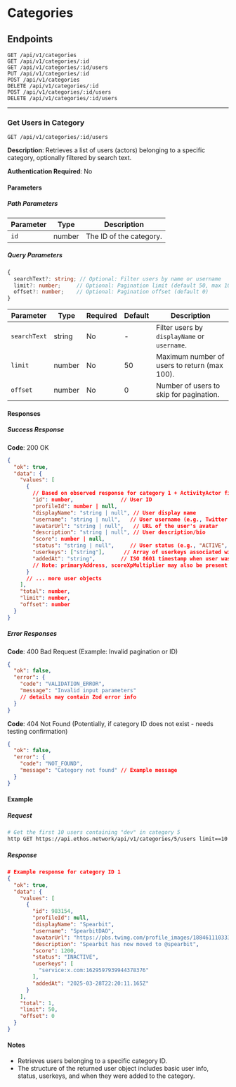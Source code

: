 # Categories

## Endpoints

```
GET /api/v1/categories
GET /api/v1/categories/:id
GET /api/v1/categories/:id/users
PUT /api/v1/categories/:id
POST /api/v1/categories
DELETE /api/v1/categories/:id
POST /api/v1/categories/:id/users
DELETE /api/v1/categories/:id/users
```

---

### Get Users in Category

```
GET /api/v1/categories/:id/users
```

**Description**: Retrieves a list of users (actors) belonging to a specific category, optionally filtered by search text.

**Authentication Required**: No

#### Parameters

##### Path Parameters

| Parameter | Type   | Description                       |
|-----------|--------|-----------------------------------|
| `id`      | number | The ID of the category.           |

##### Query Parameters

```typescript
{
  searchText?: string; // Optional: Filter users by name or username
  limit?: number;     // Optional: Pagination limit (default 50, max 100)
  offset?: number;    // Optional: Pagination offset (default 0)
}
```

| Parameter    | Type   | Required | Default | Description                                         |
|--------------|--------|----------|---------|-----------------------------------------------------|
| `searchText` | string | No       | -       | Filter users by `displayName` or `username`.        |
| `limit`      | number | No       | 50      | Maximum number of users to return (max 100).        |
| `offset`     | number | No       | 0       | Number of users to skip for pagination.             |

#### Responses

##### Success Response

**Code**: 200 OK

```json
{
  "ok": true,
  "data": {
    "values": [
      {
        // Based on observed response for category 1 + ActivityActor fields
        "id": number,               // User ID
        "profileId": number | null,
        "displayName": "string | null", // User display name
        "username": "string | null",   // User username (e.g., Twitter handle)
        "avatarUrl": "string | null",   // URL of the user's avatar
        "description": "string | null", // User description/bio
        "score": number | null,
        "status": "string | null",     // User status (e.g., "ACTIVE", "INACTIVE")
        "userkeys": ["string"],      // Array of userkeys associated with the user
        "addedAt": "string",        // ISO 8601 timestamp when user was added to category
        // Note: primaryAddress, scoreXpMultiplier may also be present but were null/absent in test
      }
      // ... more user objects
    ],
    "total": number,
    "limit": number,
    "offset": number
  }
}
```

##### Error Responses

**Code**: 400 Bad Request (Example: Invalid pagination or ID)

```json
{
  "ok": false,
  "error": {
    "code": "VALIDATION_ERROR",
    "message": "Invalid input parameters"
    // details may contain Zod error info
  }
}
```

**Code**: 404 Not Found (Potentially, if category ID does not exist - needs testing confirmation)

```json
{
  "ok": false,
  "error": {
    "code": "NOT_FOUND",
    "message": "Category not found" // Example message
  }
}
```

#### Example

##### Request

```bash
# Get the first 10 users containing "dev" in category 5
http GET https://api.ethos.network/api/v1/categories/5/users limit==10 searchText==dev
```

##### Response

```json
# Example response for category ID 1
{
  "ok": true,
  "data": {
    "values": [
      {
        "id": 983154,
        "profileId": null,
        "displayName": "Spearbit",
        "username": "SpearbitDAO",
        "avatarUrl": "https://pbs.twimg.com/profile_images/1884611103335788544/kYEAPIka.jpg",
        "description": "Spearbit has now moved to @spearbit",
        "score": 1200,
        "status": "INACTIVE",
        "userkeys": [
          "service:x.com:1629597939944378376"
        ],
        "addedAt": "2025-03-28T22:20:11.165Z"
      }
    ],
    "total": 1,
    "limit": 50,
    "offset": 0
  }
}
```

#### Notes

- Retrieves users belonging to a specific category ID.
- The structure of the returned user object includes basic user info, status, userkeys, and when they were added to the category.
